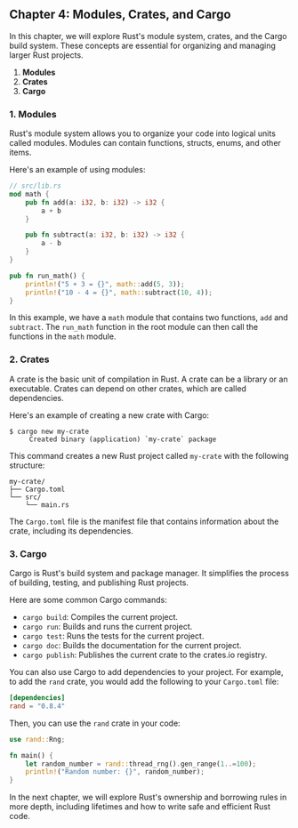 ## Chapter 4: Modules, Crates, and Cargo

In this chapter, we will explore Rust's module system, crates, and the Cargo build system. These concepts are essential for organizing and managing larger Rust projects.

1. **Modules**
2. **Crates**
3. **Cargo**

### 1. Modules

Rust's module system allows you to organize your code into logical units called modules. Modules can contain functions, structs, enums, and other items.

Here's an example of using modules:

```rust
// src/lib.rs
mod math {
    pub fn add(a: i32, b: i32) -> i32 {
        a + b
    }

    pub fn subtract(a: i32, b: i32) -> i32 {
        a - b
    }
}

pub fn run_math() {
    println!("5 + 3 = {}", math::add(5, 3));
    println!("10 - 4 = {}", math::subtract(10, 4));
}
```

In this example, we have a `math` module that contains two functions, `add` and `subtract`. The `run_math` function in the root module can then call the functions in the `math` module.

### 2. Crates

A crate is the basic unit of compilation in Rust. A crate can be a library or an executable. Crates can depend on other crates, which are called dependencies.

Here's an example of creating a new crate with Cargo:

```
$ cargo new my-crate
     Created binary (application) `my-crate` package
```

This command creates a new Rust project called `my-crate` with the following structure:

```
my-crate/
├── Cargo.toml
└── src/
    └── main.rs
```

The `Cargo.toml` file is the manifest file that contains information about the crate, including its dependencies.

### 3. Cargo

Cargo is Rust's build system and package manager. It simplifies the process of building, testing, and publishing Rust projects.

Here are some common Cargo commands:

- `cargo build`: Compiles the current project.
- `cargo run`: Builds and runs the current project.
- `cargo test`: Runs the tests for the current project.
- `cargo doc`: Builds the documentation for the current project.
- `cargo publish`: Publishes the current crate to the crates.io registry.

You can also use Cargo to add dependencies to your project. For example, to add the `rand` crate, you would add the following to your `Cargo.toml` file:

```toml
[dependencies]
rand = "0.8.4"
```

Then, you can use the `rand` crate in your code:

```rust
use rand::Rng;

fn main() {
    let random_number = rand::thread_rng().gen_range(1..=100);
    println!("Random number: {}", random_number);
}
```

In the next chapter, we will explore Rust's ownership and borrowing rules in more depth, including lifetimes and how to write safe and efficient Rust code.